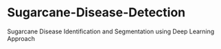 # Sugarcane-Disease-Detection
Sugarcane Disease Identification and Segmentation using Deep Learning Approach
